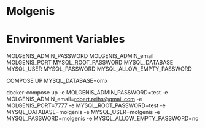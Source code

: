 # Molgenis

# Environment Variables
MOLGENIS_ADMIN_PASSWORD
MOLGENIS_ADMIN_email
MOLGENIS_PORT
MYSQL_ROOT_PASSWORD
MYSQL_DATABASE
MYSQL_USER
MYSQL_PASSWORD
MYSQL_ALLOW_EMPTY_PASSWORD

COMPOSE UP MYSQL_DATABASE=omx

docker-compose up -e MOLGENIS_ADMIN_PASSWORD=test -e MOLGENIS_ADMIN_email=robert.reihs@gmail.com -e MOLGENIS_PORT=7777 -e MYSQL_ROOT_PASSWORD=test -e MYSQL_DATABASE=molgenis -e MYSQL_USER=molgenis -e MYSQL_PASSWORD=molgenis -e MYSQL_ALLOW_EMPTY_PASSWORD=no